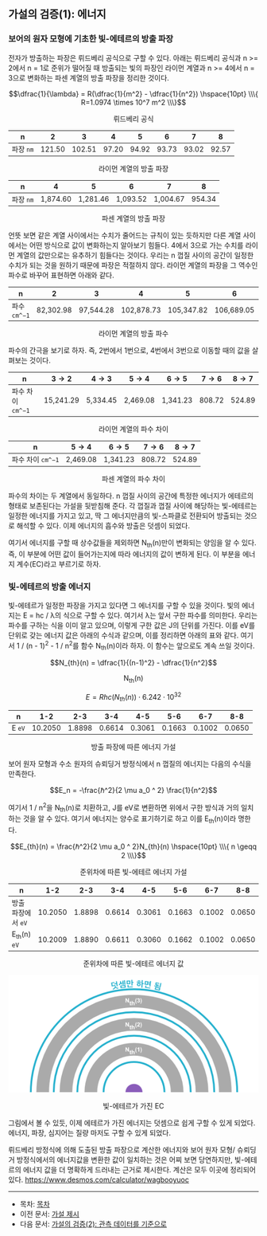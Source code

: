 ## 가설의 검증(1): 에너지

### 보어의 원자 모형에 기초한 빛-에테르의 방출 파장

전자가 방출하는 파장은 뤼드베리 공식으로 구할 수 있다. 아래는 뤼드베리 공식과 n >= 2에서 n = 1로 준위가 떨어질 때 방출되는 빛의 파장인 라이먼 계열과 n >= 4에서 n = 3으로 변화하는 파센 계열의 방출 파장을 정리한 것이다.

$$\dfrac{1}{\lambda} = R(\dfrac{1}{m^2} - \dfrac{1}{n^2}) \hspace{10pt} \\\{ R=1.0974 \times 10^7 m^2 \\\}$$

<p align="center">뤼드베리 공식</p>

| n | 2 | 3 | 4 | 5 | 6 | 7 | 8 |
|--|--|--|--|--|--|--|--|
| 파장 `nm` | 121.50 | 102.51 | 97.20 | 94.92 | 93.73 | 93.02 | 92.57 |

<p align="center">라이먼 계열의 방출 파장</p>

| n | 4 | 5 | 6 | 7 | 8 |
|--|--|--|--|--|--|
| 파장 `nm` | 1,874.60 | 1,281.46 | 1,093.52 | 1,004.67 | 954.34 |

<p align="center">파센 계열의 방출 파장</p>

언뜻 보면 같은 계열 사이에서는 수치가 줄어드는 규칙이 있는 듯하지만 다른 계열 사이에서는 어떤 방식으로 값이 변화하는지 알아보기 힘들다. 4에서 3으로 가는 수치를 라이먼 계열의 값만으로는 유추하기 힘들다는 것이다. 우리는 n 껍질 사이의 공간이 일정한 수치가 되는 것을 원하기 때문에 파장은 적절하지 않다. 라이먼 계열의 파장을 그 역수인 파수로 바꾸어 표현하면 아래와 같다.

| n | 2 | 3 | 4 | 5 | 6 | 7 | 8 |
|--|--|--|--|--|--|--|--|
| 파수 `cm^−1` | 82,302.98 | 97,544.28 | 102,878.73 | 105,347.82 | 106,689.05 | 107,497.77 | 108,022.67 |

<p align="center">라이먼 계열의 방출 파수</p>

파수의 간극을 보기로 하자. 즉, 2번에서 1번으로, 4번에서 3번으로 이동할 때의 값을 살펴보는 것이다.

| n | $3 \to 2$ | $4 \to 3$ | $5 \to 4$ | $6 \to 5$ | $7 \to 6$ | $8 \to 7$ |
|--|--|--|--|--|--|--|
| 파수 차이 `cm^−1` | 15,241.29 | 5,334.45 | 2,469.08 | 1,341.23 | 808.72 | 524.89 |

<p align="center">라이먼 계열의 파수 차이</p>

| n | $5 \to 4$ | $6 \to 5$ | $7 \to 6$ | $8 \to 7$ |
|--|--|--|--|--|
| 파수 차이 `cm^−1` | 2,469.08 | 1,341.23 | 808.72 | 524.89 |

<p align="center">파센 계열의 파수 차이</p>

파수의 차이는 두 계열에서 동일하다. n 껍질 사이의 공간에 특정한 에너지가 에테르의 형태로 보존된다는 가설을 뒷받침해 준다. 각 껍질과 껍질 사이에 해당하는 빛-에테르는 일정한 에너지를 가지고 있고, 딱 그 에너지만큼의 빛-스파클로 전환되어 방출되는 것으로 해석할 수 있다. 이제 에너지의 흡수와 방출은 덧셈이 되었다.

여기서 에너지를 구할 때 상수값들을 제외하면 N<sub>th</sub>(n)만이 변화되는 양임을 알 수 있다. 즉, 이 부분에 어떤 값이 들어가는지에 따라 에너지의 값이 변하게 된다. 이 부분을 에너지 계수(EC)라고 부르기로 하자.

### 빛-에테르의 방출 에너지

빛-에테르가 일정한 파장을 가지고 있다면 그 에너지를 구할 수 있을 것이다. 빛의 에너지는 E = hc / λ의 식으로 구할 수 있다. 여기서 λ는 앞서 구한 파수를 의미한다. 우리는 파수를 구하는 식을 이미 알고 있으며, 이렇게 구한 값은 J의 단위를 가진다. 이를 eV를 단위로 갖는 에너지 값은 아래의 수식과 같으며, 이를 정리하면 아래의 표와 같다. 여기서 1 / (n - 1)<sup>2</sup> - 1 / n<sup>2</sup>를 함수 N<sub>th</sub>(n)이라 하자. 이 함수는 앞으로도 계속 쓰일 것이다.

$$N_{th}(n) = \dfrac{1}{(n-1)^2} - \dfrac{1}{n^2}$$

<p align="center">N<sub>th</sub>(n)</p>

$$E = Rhc(N_{th}(n))\cdot6.242\cdot10^{32}$$

| n | 1-2 | 2-3 | 3-4 | 4-5 | 5-6 | 6-7 | 8-8 |
|--|--|--|--|--|--|--|--|
| E `eV` | 10.2050 | 1.8898 | 0.6614 | 0.3061 | 0.1663 | 0.1002 | 0.0650 |

<p align="center">방출 파장에 따른 에너지 가설</p>

보어 원자 모형과 수소 원자의 슈뢰딩거 방정식에서 n 껍질의 에너지는 다음의 수식을 만족한다.

$$E_n = -\frac{ℏ^2}{2 \mu a_0 ^ 2} \frac{1}{n^2}$$

여기서 1 / n<sup>2</sup>을 N<sub>th</sub>(n)로 치환하고, J를 eV로 변환하면 위에서 구한 방식과 거의 일치하는 것을 알 수 있다. 여기서 에너지는 양수로 표기하기로 하고 이를 E<sub>th</sub>(n)이라 명한다.

$$E_{th}(n) = \frac{ℏ^2}{2 \mu a_0 ^ 2}N_{th}(n) \hspace{10pt} \\\{ n \geqq 2 \\\}$$

<p align="center">준위차에 따른 빛-에테르 에너지 가설</p>

| n | 1-2 | 2-3 | 3-4 | 4-5 | 5-6 | 6-7 | 8-8 |
|--|--|--|--|--|--|--|--|
| 방출 파장에서 `eV` | 10.2050 | 1.8898 | 0.6614 | 0.3061 | 0.1663 | 0.1002 | 0.0650 |
| E<sub>th</sub>(n) `eV` | 10.2009 | 1.8890 | 0.6611 | 0.3060 | 0.1662 | 0.1002 | 0.0650 |

<p align="center">준위차에 따른 빛-에테르 에너지 값</p>

<p align="center">
 <img src="./images/pic5.png">
</p>

<p align="center">빛-에테르가 가진 EC</p>

그림에서 볼 수 있듯, 이제 에테르가 가진 에너지는 덧셈으로 쉽게 구할 수 있게 되었다. 에너지, 파장, 심지어는 질량 마저도 구할 수 있게 되었다.

뤼드베리 방정식에 의해 도출된 방출 파장으로 계산한 에너지와 보어 원자 모형/ 슈뢰딩거 방정식에서의 에너지값을 변환한 값이 일치하는 것은 어찌 보면 당연하지만, 빛-에테르의 에너지 값을 더 명확하게 드러내는 근거로 제시한다. 계산은 모두 이곳에 정리되어 있다. https://www.desmos.com/calculator/wagbooyuoc

---

- 목차: [목차](./README.md)
- 이전 문서: [가설 제시](./hypothesis.md)
- 다음 문서: [가설의 검증(2): 관측 데이터를 기준으로](./atomic_spectra_data.md)
